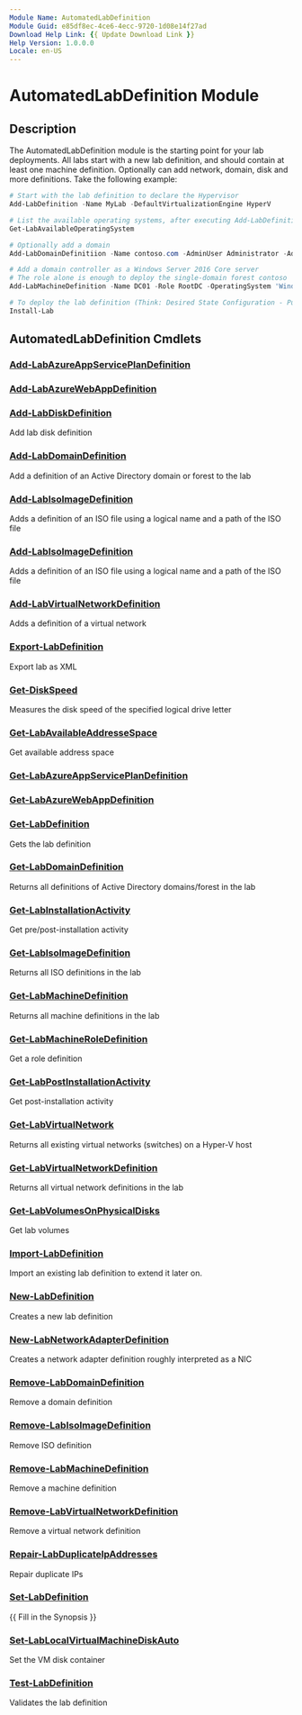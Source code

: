```yaml
---
Module Name: AutomatedLabDefinition
Module Guid: e85df8ec-4ce6-4ecc-9720-1d08e14f27ad
Download Help Link: {{ Update Download Link }}
Help Version: 1.0.0.0
Locale: en-US
---
```


# AutomatedLabDefinition Module
## Description
The AutomatedLabDefinition module is the starting point for your lab deployments. All labs start with a new lab definition, and should contain at least one machine definition.
Optionally can add network, domain, disk and more definitions.
Take the following example:

```powershell
# Start with the lab definition to declare the Hypervisor
Add-LabDefinition -Name MyLab -DefaultVirtualizationEngine HyperV

# List the available operating systems, after executing Add-LabDefinition
Get-LabAvailableOperatingSystem

# Optionally add a domain
Add-LabDomainDefinitiion -Name contoso.com -AdminUser Administrator -AdminPassword Somepass1

# Add a domain controller as a Windows Server 2016 Core server
# The role alone is enough to deploy the single-domain forest contoso
Add-LabMachineDefinition -Name DC01 -Role RootDC -OperatingSystem 'Windows Server 2016 Datacenter'

# To deploy the lab definition (Think: Desired State Configuration - Push)
Install-Lab
```

## AutomatedLabDefinition Cmdlets
### [Add-LabAzureAppServicePlanDefinition](Add-LabAzureAppServicePlanDefinition.md)


### [Add-LabAzureWebAppDefinition](Add-LabAzureWebAppDefinition.md)


### [Add-LabDiskDefinition](Add-LabDiskDefinition.md)
Add lab disk definition

### [Add-LabDomainDefinition](Add-LabDomainDefinition.md)
Add a definition of an Active Directory domain or forest to the lab

### [Add-LabIsoImageDefinition](Add-LabIsoImageDefinition.md)
Adds a definition of an ISO file using a logical name and a path of the ISO file

### [Add-LabIsoImageDefinition](Add-LabIsoImageDefinition.md)
Adds a definition of an ISO file using a logical name and a path of the ISO file

### [Add-LabVirtualNetworkDefinition](Add-LabVirtualNetworkDefinition.md)
Adds a definition of a virtual network

### [Export-LabDefinition](Export-LabDefinition.md)
Export lab as XML

### [Get-DiskSpeed](Get-DiskSpeed.md)
Measures the disk speed of the specified logical drive letter

### [Get-LabAvailableAddresseSpace](Get-LabAvailableAddresseSpace.md)
Get available address space

### [Get-LabAzureAppServicePlanDefinition](Get-LabAzureAppServicePlanDefinition.md)


### [Get-LabAzureWebAppDefinition](Get-LabAzureWebAppDefinition.md)


### [Get-LabDefinition](Get-LabDefinition.md)
Gets the lab definition

### [Get-LabDomainDefinition](Get-LabDomainDefinition.md)
Returns all definitions of Active Directory domains/forest in the lab

### [Get-LabInstallationActivity](Get-LabInstallationActivity.md)
Get pre/post-installation activity

### [Get-LabIsoImageDefinition](Get-LabIsoImageDefinition.md)
Returns all ISO definitions in the lab

### [Get-LabMachineDefinition](Get-LabMachineDefinition.md)
Returns all machine definitions in the lab

### [Get-LabMachineRoleDefinition](Get-LabMachineRoleDefinition.md)
Get a role definition

### [Get-LabPostInstallationActivity](Get-LabPostInstallationActivity.md)
Get post-installation activity

### [Get-LabVirtualNetwork](Get-LabVirtualNetwork.md)
Returns all existing virtual networks (switches) on a Hyper-V host

### [Get-LabVirtualNetworkDefinition](Get-LabVirtualNetworkDefinition.md)
Returns all virtual network definitions in the lab

### [Get-LabVolumesOnPhysicalDisks](Get-LabVolumesOnPhysicalDisks.md)
Get lab volumes

### [Import-LabDefinition](Import-LabDefinition.md)
Import an existing lab definition to extend it later on.

### [New-LabDefinition](New-LabDefinition.md)
Creates a new lab definition

### [New-LabNetworkAdapterDefinition](New-LabNetworkAdapterDefinition.md)
Creates a network adapter definition roughly interpreted as a NIC

### [Remove-LabDomainDefinition](Remove-LabDomainDefinition.md)
Remove a domain definition

### [Remove-LabIsoImageDefinition](Remove-LabIsoImageDefinition.md)
Remove ISO definition

### [Remove-LabMachineDefinition](Remove-LabMachineDefinition.md)
Remove a machine definition

### [Remove-LabVirtualNetworkDefinition](Remove-LabVirtualNetworkDefinition.md)
Remove a virtual network definition

### [Repair-LabDuplicateIpAddresses](Repair-LabDuplicateIpAddresses.md)
Repair duplicate IPs

### [Set-LabDefinition](Set-LabDefinition.md)
{{ Fill in the Synopsis }}

### [Set-LabLocalVirtualMachineDiskAuto](Set-LabLocalVirtualMachineDiskAuto.md)
Set the VM disk container

### [Test-LabDefinition](Test-LabDefinition.md)
Validates the lab definition

